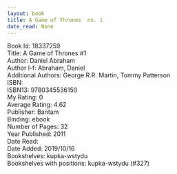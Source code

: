 ```yaml
---
layout: book
title: A Game of Thrones  no. 1
date_read: None
---
```


Book Id: 18337259<br />
Title: A Game of Thrones #1<br />
Author: Daniel Abraham<br />
Author l-f: Abraham, Daniel<br />
Additional Authors: George R.R. Martin, Tommy Patterson<br />
ISBN: <br />
ISBN13: 9780345536150<br />
My Rating: 0<br />
Average Rating: 4.62<br />
Publisher: Bantam<br />
Binding: ebook<br />
Number of Pages: 32<br />
Year Published: 2011<br />
Date Read: <br />
Date Added: 2019/10/16<br />
Bookshelves: kupka-wstydu<br />
Bookshelves with positions: kupka-wstydu (#327)<br />

